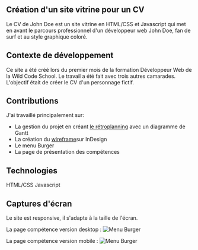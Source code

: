 Création d'un site vitrine pour un CV
----------------------------------------

Le CV de John Doe est un site vitrine en HTML/CSS et Javascript qui met en avant le parcours professionnel d'un développeur web John Doe, fan de surf et au style graphique coloré. 

Contexte de développement
--------------------------------------

Ce site a été créé lors du premier mois de la formation Développeur Web de la Wild Code School. Le travail a été fait avec trois autres camarades. L'objectif était de créer le CV d'un personnage fictif.

Contributions
--------------------------------------
J'ai travaillé principalement sur:

* La gestion du projet en créant [le rétroplanning](https://docs.google.com/spreadsheets/d/1gv1YaWfi_jvm7euFOJNlzI2g8qA3fNnyZz18f2Bf6Vg/edit?usp=sharing) avec un diagramme de Gantt
* La création du [wireframe](https://drive.google.com/file/d/1uzKqHaom3o4P_vGXoqMsp7InGiOWZwEG/view?usp=sharing)sur InDesign
* Le menu Burger
* La page de présentation des compétences

Technologies
--------------------------------------
HTML/CSS
Javascript

Captures d'écran
----------------------------------
Le site est responsive, il s'adapte à la taille de l'écran.

La page compétence version desktop :
![Menu Burger](https://github.com/ludivinemartel/Projet-1-CV-John-Doe/blob/master/Capture%20d%E2%80%99e%CC%81cran%202023-05-24%20a%CC%80%2010.58.09.png)

La page compétence version mobile : 
![Menu Burger](https://github.com/ludivinemartel/Projet-1-CV-John-Doe/blob/master/Capture%20d%E2%80%99e%CC%81cran%202023-05-24%20a%CC%80%2010.58.09.png)

